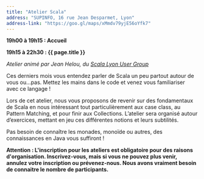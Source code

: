 ```yaml
---
title: "Atelier Scala"
address: "SUPINFO, 16 rue Jean Desparmet, Lyon"
address-link: "https://goo.gl/maps/xMmdv79yjE56oYfk7"
---
```


**19h00 à 19h15 : Accueil**

**19h15 à 22h30 : {{ page.title }}**

*Atelier animé par Jean Helou, du
[Scala Lyon User Group](https://groups.google.com/forum/#!forum/scala-lyon-user-group)*

Ces derniers mois vous entendez parler de Scala un peu partout autour de vous ou...pas.
Mettez les mains dans le code et venez vous familiariser avec ce langage !

Lors de cet atelier, nous vous proposons de revenir sur des fondamentaux de Scala en nous intéressant tout particulièrement aux case class, au Pattern Matching, et pour finir aux Collections.
L’atelier sera organisé autour d’exercices, mettant en jeu ces différentes notions et leurs subtilités.

Pas besoin de connaître les monades, monoïde ou autres, des connaissances en Java vous suffiront !


**Attention : L'inscription pour les ateliers est obligatoire pour des raisons d'organisation.
Inscrivez-vous, mais si vous ne pouvez plus venir, annulez votre inscription ou prévenez-nous.
Nous avons vraiment besoin de connaitre le nombre de participants.**